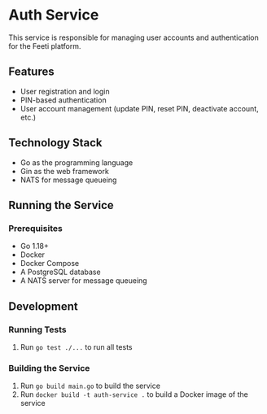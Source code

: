 # Auth Service

This service is responsible for managing user accounts and authentication for the Feeti platform.

## Features

- User registration and login
- PIN-based authentication
- User account management (update PIN, reset PIN, deactivate account, etc.)

## Technology Stack

- Go as the programming language
- Gin as the web framework
- NATS for message queueing

## Running the Service

### Prerequisites

- Go 1.18+
- Docker
- Docker Compose
- A PostgreSQL database
- A NATS server for message queueing

## Development

### Running Tests

1. Run `go test ./...` to run all tests

### Building the Service

1. Run `go build main.go` to build the service
2. Run `docker build -t auth-service .` to build a Docker image of the service
